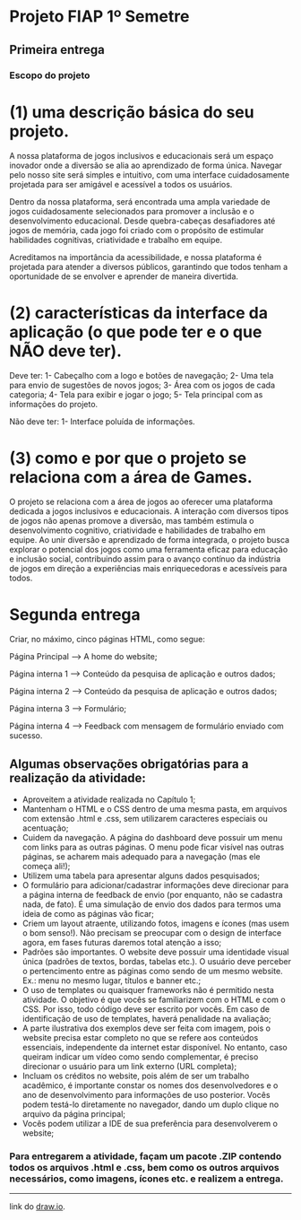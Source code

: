 # Projeto FIAP 1º Semetre

## Primeira entrega
### Escopo do projeto

# (1) uma descrição básica do seu projeto.

A nossa plataforma de jogos inclusivos e educacionais será um espaço inovador onde a diversão se alia ao aprendizado de forma única. 
Navegar pelo nosso site será simples e intuitivo, com uma interface cuidadosamente projetada para ser amigável e acessível a todos os usuários.

Dentro da nossa plataforma, será encontrada uma ampla variedade de jogos cuidadosamente selecionados para promover a inclusão e o desenvolvimento educacional. 
Desde quebra-cabeças desafiadores até jogos de memória, cada jogo foi criado com o propósito de estimular habilidades cognitivas, criatividade e trabalho em equipe.

Acreditamos na importância da acessibilidade, e nossa plataforma é projetada para atender a diversos públicos, garantindo que todos tenham a oportunidade 
de se envolver e aprender de maneira divertida.

# (2) características da interface da aplicação (o que pode ter e o que NÃO deve ter).

Deve ter:
1- Cabeçalho com a logo e botões de navegação;
2- Uma tela para envio de sugestões de novos jogos;
3- Área com os jogos de cada categoria;
4- Tela para exibir e jogar o jogo;
5- Tela principal com as informações do projeto.

Não deve ter:
1- Interface poluída de informações.

# (3) como e por que o projeto se relaciona com a área de Games.

O projeto se relaciona com a área de jogos ao oferecer uma plataforma dedicada a jogos inclusivos e educacionais. A interação com diversos tipos de jogos não apenas promove a diversão, 
mas também estimula o desenvolvimento cognitivo, criatividade e habilidades de trabalho em equipe. Ao unir diversão e aprendizado de forma integrada, 
o projeto busca explorar o potencial dos jogos como uma ferramenta eficaz para educação e inclusão social, contribuindo assim para o avanço contínuo da indústria de jogos 
em direção a experiências mais enriquecedoras e acessíveis para todos.

# Segunda entrega

Criar, no máximo, cinco páginas HTML, como segue:

Página Principal --> A home do website;

Página interna 1 --> Conteúdo da pesquisa de aplicação e outros dados;

Página interna 2 --> Conteúdo da pesquisa de aplicação e outros dados;

Página interna 3 --> Formulário;

Página interna 4 --> Feedback com mensagem de formulário enviado com sucesso.

## Algumas observações obrigatórias para a realização da atividade:

* Aproveitem a atividade realizada no Capítulo 1;
* Mantenham o HTML e o CSS dentro de uma mesma pasta, em arquivos com extensão .html e .css, sem utilizarem caracteres especiais ou acentuação;
* Cuidem da navegação. A página do dashboard deve possuir um menu com links para as outras páginas. O menu pode ficar visível nas outras páginas, se acharem mais adequado para a navegação (mas ele começa ali!);
* Utilizem uma tabela para apresentar alguns dados pesquisados;
* O formulário para adicionar/cadastrar informações deve direcionar para a página interna de feedback de envio (por enquanto, não se cadastra nada, de fato). É uma simulação de envio dos dados para termos uma ideia de como as páginas vão ficar;
* Criem um layout atraente, utilizando fotos, imagens e ícones (mas usem o bom senso!). Não precisam se preocupar com o design de interface agora, em fases futuras daremos total atenção a isso;
* Padrões são importantes. O website deve possuir uma identidade visual única (padrões de textos, bordas, tabelas etc.). O usuário deve perceber o pertencimento entre as páginas como sendo de um mesmo website. Ex.: menu no mesmo lugar, títulos e banner etc.;
* O uso de templates ou quaisquer frameworks não é permitido nesta atividade. O objetivo é que vocês se familiarizem com o HTML e com o CSS. Por isso, todo código deve ser escrito por vocês. Em caso de identificação de uso de templates, haverá penalidade na avaliação;
* A parte ilustrativa dos exemplos deve ser feita com imagem, pois o website precisa estar completo no que se refere aos conteúdos essenciais, independente da internet estar disponível. No entanto, caso queiram indicar um vídeo como sendo complementar, é preciso direcionar o usuário para um link externo (URL completa);
* Incluam os créditos no website, pois além de ser um trabalho acadêmico, é importante constar os nomes dos desenvolvedores e o ano de desenvolvimento para informações de uso posterior. Vocês podem testá-lo diretamente no navegador, dando um duplo clique no arquivo da página principal;
* Vocês podem utilizar a IDE de sua preferência para desenvolverem o website;
  
### Para entregarem a atividade, façam um pacote .ZIP contendo todos os arquivos .html e .css, bem como os outros arquivos necessários, como imagens, ícones etc. e realizem a entrega.
---
link do [draw.io](https://app.diagrams.net/#G1-PC1nFH0pp6otUBYQY0KGQpQtrpR-itX#%7B%22pageId%22%3A%228bKdEKiwepox0lrqfhzJ%22%7D).